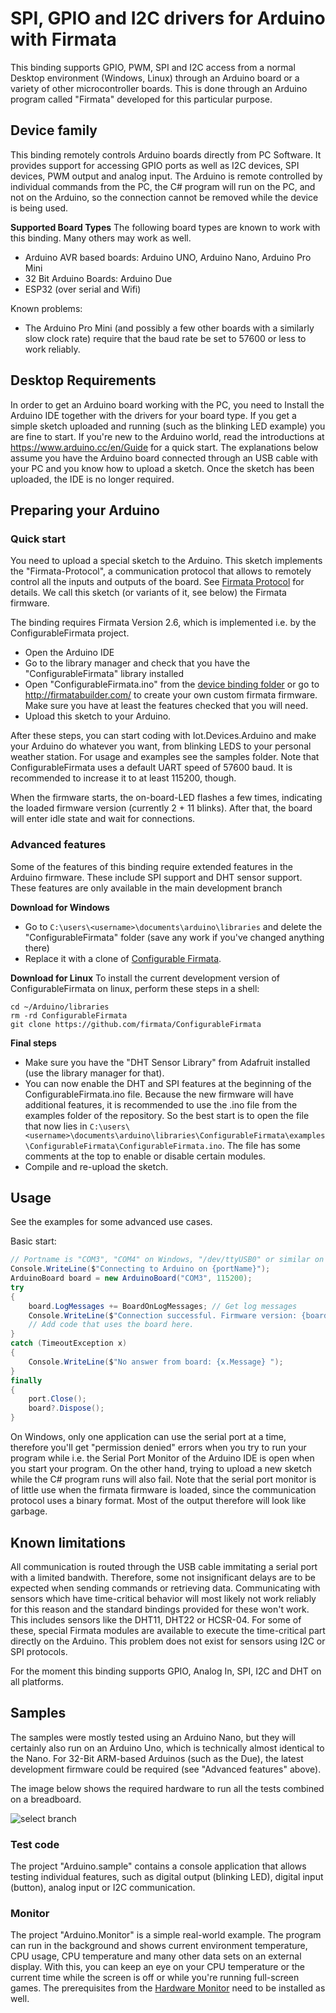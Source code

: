 # SPI, GPIO and I2C drivers for Arduino with Firmata

This binding supports GPIO, PWM, SPI and I2C access from a normal Desktop environment (Windows, Linux) through an Arduino board or a variety of other microcontroller boards. This is done through an Arduino program called "Firmata" developed for this particular purpose.

## Device family

This binding remotely controls Arduino boards directly from PC Software. It provides support for accessing GPIO ports as well as I2C devices, SPI devices, PWM output and analog input. The Arduino is remote controlled by individual commands from the PC, the C# program will run on the PC, and not on the Arduino, so the connection cannot be removed while the device is being used.

**Supported Board Types**
The following board types are known to work with this binding. Many others may work as well.
- Arduino AVR based boards: Arduino UNO, Arduino Nano, Arduino Pro Mini
- 32 Bit Arduino Boards: Arduino Due
- ESP32 (over serial and Wifi)

Known problems:
- The Arduino Pro Mini (and possibly a few other boards with a similarly slow clock rate) require that the baud rate be set to 57600 or less to work reliably.

## Desktop Requirements

In order to get an Arduino board working with the PC, you need to Install the Arduino IDE together with the drivers for your board type. If you get a simple sketch uploaded and running (such as the blinking LED example) you are fine to start. If you're new to the Arduino world, read the introductions at <https://www.arduino.cc/en/Guide> for a quick start. The explanations below assume you have the Arduino board connected through an USB cable with your PC and you know how to upload a sketch. Once the sketch has been uploaded, the IDE is no longer required.

## Preparing your Arduino

### Quick start

You need to upload a special sketch to the Arduino. This sketch implements the "Firmata-Protocol", a communication protocol that allows to remotely control all the inputs and outputs of the board. See [Firmata Protocol](https://github.com/firmata/protocol/blob/master/protocol.md) for details. We call this sketch (or variants of it, see below) the Firmata firmware.

The binding requires Firmata Version 2.6, which is implemented i.e. by the ConfigurableFirmata project.

- Open the Arduino IDE
- Go to the library manager and check that you have the "ConfigurableFirmata" library installed
- Open "ConfigurableFirmata.ino" from the [device binding folder](./ConfigurableFirmata/ConfigurableFirmata.ino) or go to <http://firmatabuilder.com/> to create your own custom firmata firmware. Make sure you have at least the features checked that you will need.
- Upload this sketch to your Arduino.

After these steps, you can start coding with Iot.Devices.Arduino and make your Arduino do whatever you want, from blinking LEDS to your personal weather station. For usage and examples see the samples folder. Note that ConfigurableFirmata uses a default UART speed of 57600 baud. It is recommended to increase it to at least 115200, though.

When the firmware starts, the on-board-LED flashes a few times, indicating the loaded firmware version (currently 2 + 11 blinks). After that, the board will enter idle state and wait for connections.

### Advanced features

Some of the features of this binding require extended features in the Arduino firmware. These include SPI support and DHT sensor support. These features are only available in the main development branch

**Download for Windows**
- Go to `C:\users\<username>\documents\arduino\libraries` and delete the "ConfigurableFirmata" folder (save any work if you've changed anything there)
- Replace it with a clone of [Configurable Firmata](https://github.com/firmata/ConfigurableFirmata).

**Download for Linux**
To install the current development version of ConfigurableFirmata on linux, perform these steps in a shell:
```
cd ~/Arduino/libraries
rm -rd ConfigurableFirmata
git clone https://github.com/firmata/ConfigurableFirmata
```

**Final steps**
- Make sure you have the "DHT Sensor Library" from Adafruit installed (use the library manager for that).
- You can now enable the DHT and SPI features at the beginning of the ConfigurableFirmata.ino file. Because the new firmware will have additional features, it is recommended to use the .ino file from the examples folder of the repository. So the best start is to open the file that now lies in `C:\users\<username>\documents\arduino\libraries\ConfigurableFirmata\examples\ConfigurableFirmata\ConfigurableFirmata.ino`. The file has some comments at the top to enable or disable certain modules.
- Compile and re-upload the sketch.

## Usage

See the examples for some advanced use cases.

Basic start:

```csharp
// Portname is "COM3", "COM4" on Windows, "/dev/ttyUSB0" or similar on linux
Console.WriteLine($"Connecting to Arduino on {portName}");
ArduinoBoard board = new ArduinoBoard("COM3", 115200);
try
{
    board.LogMessages += BoardOnLogMessages; // Get log messages
    Console.WriteLine($"Connection successful. Firmware version: {board.FirmwareVersion}, Builder: {board.FirmwareName}");
    // Add code that uses the board here.
}
catch (TimeoutException x)
{
    Console.WriteLine($"No answer from board: {x.Message} ");
}
finally
{
    port.Close();
    board?.Dispose();
}

```

On Windows, only one application can use the serial port at a time, therefore you'll get "permission denied" errors when you try to run your program while i.e. the Serial Port Monitor of the Arduino IDE is open when you start your program. On the other hand, trying to upload a new sketch while the C# program runs will also fail. Note that the serial port monitor is of little use when the firmata firmware is loaded, since the communication protocol uses a binary format. Most of the output therefore will look like garbage.

## Known limitations

All communication is routed through the USB cable immitating a serial port with a limited bandwith. Therefore, some not insignificant delays are to be expected when sending commands or retrieving data. Communicating with sensors which have time-critical behavior will most likely not work reliably for this reason and the standard bindings provided for these won't work. This includes sensors like the DHT11, DHT22 or HCSR-04. For some of these, special Firmata modules are available to execute the time-critical part directly on the Arduino. This problem does not exist for sensors using I2C or SPI protocols.

For the moment this binding supports GPIO, Analog In, SPI, I2C and DHT on all platforms.

## Samples

The samples were mostly tested using an Arduino Nano, but they will certainly also run on an Arduino Uno, which is technically almost identical to the Nano. For 32-Bit ARM-based Arduinos (such as the Due), the latest development firmware could be required (see "Advanced features" above).

The image below shows the required hardware to run all the tests combined on a breadboard.

![select branch](ArduinoSample_Monitor.png)

### Test code

The project "Arduino.sample" contains a console application that allows testing individual features, such as digital output (blinking LED), digital input (button), analog input or I2C communication.

### Monitor

The project "Arduino.Monitor" is a simple real-world example. The program can run in the background and shows current environment temperature, CPU usage, CPU temperature and many other data sets on an external display. With this, you can keep an eye on your CPU temperature or the current time while the screen is off or while you're running full-screen games. The prerequisites from the [Hardware Monitor](../HardwareMonitor/README.md) need to be installed as well.
